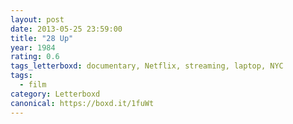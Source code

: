 ```yaml
---
layout: post 
date: 2013-05-25 23:59:00
title: "28 Up"
year: 1984
rating: 0.6
tags_letterboxd: documentary, Netflix, streaming, laptop, NYC
tags:
  - film
category: Letterboxd
canonical: https://boxd.it/1fuWt
---
```

